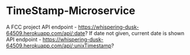 # TimeStamp-Microservice
A FCC project
API endpoint - https://whispering-dusk-64509.herokuapp.com/api/:date?
If date not given, current date is shown
API endpoint - https://whispering-dusk-64509.herokuapp.com/api/:unixTimestamp?

